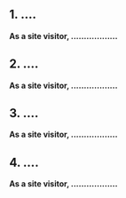

## 1. ....

**As a site visitor, ..................**

## 2. ....

**As a site visitor, ..................**

## 3. ....

**As a site visitor, ..................**

## 4. ....

**As a site visitor, ..................**